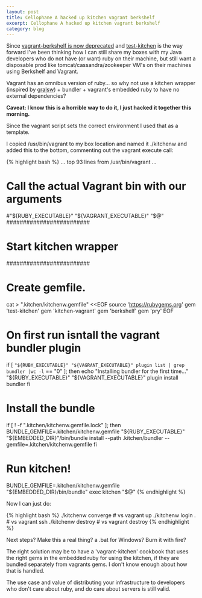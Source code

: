 ```yaml
---
layout: post
title: Cellophane A hacked up kitchen vagrant berkshelf
excerpt: Cellophane A hacked up kitchen vagrant berkshelf
category: blog
---
```


Since [vagrant-berkshelf is now deprecated](https://sethvargo.com/the-future-of-vagrant-berkshelf/) and [test-kitchen](http://kitchen.ci/) is the way forward I've been thinking how I can still share my boxes with my Java developers who do not have (or want) ruby on their machine, but still want a disposable prod like tomcat/cassandra/zookeeper VM's on their machines using Berkshelf and Vagrant.

Vagrant has an omnibus version of ruby... so why not use a kitchen wrapper (inspired by [gralsw](http://mrhaki.blogspot.com/2013/03/grails-goodness-using-wrapper-for.html)) + bundler + vagrant's embedded ruby to have no external dependencies?

**Caveat: I know this is a horrible way to do it, I just hacked it together this morning.**

Since the vagrant script sets the correct environment I used that as a template.

I copied /usr/bin/vagrant to my box location and named it ./kitchenw and added this to the bottom, commenting out the vagrant execute call:

{% highlight bash %}
... top 93 lines from /usr/bin/vagrant ...
# Call the actual Vagrant bin with our arguments
#"${RUBY_EXECUTABLE}" "${VAGRANT_EXECUTABLE}" "$@"
#########################
# Start kitchen wrapper #
#########################

# Create gemfile.
cat > ".kitchen/kitchenw.gemfile" <<EOF
source 'https://rubygems.org'
gem 'test-kitchen'
gem 'kitchen-vagrant'
gem 'berkshelf'
gem 'pry'
EOF
# On first run isntall the vagrant bundler plugin
if [ `"${RUBY_EXECUTABLE}" "${VAGRANT_EXECUTABLE}" plugin list | grep bundler |wc -l` == "0" ]; then
  echo "Installing bundler for the first time..."
  "${RUBY_EXECUTABLE}" "${VAGRANT_EXECUTABLE}" plugin install bundler
fi

# Install the bundle
if [ ! -f ".kitchen/kitchenw.gemfile.lock" ]; then
  BUNDLE_GEMFILE=.kitchen/kitchenw.gemfile "${RUBY_EXECUTABLE}" "${EMBEDDED_DIR}"/bin/bundle install --path .kitchen/bundler --gemfile=.kitchen/kitchenw.gemfile
fi

# Run kitchen!
BUNDLE_GEMFILE=.kitchen/kitchenw.gemfile "${EMBEDDED_DIR}/bin/bundle" exec kitchen "$@"
{% endhighlight %}

Now I can just do:

{% highlight bash %}
./kitchenw converge # vs vagrant up
./kitchenw login .  # vs vagrant ssh
./kitchenw destroy  # vs vagrant destroy
{% endhighlight %}

Next steps? Make this a real thing? a .bat for Windows? Burn it with fire?

The right solution may be to have a 'vagrant-kitchen' cookbook that uses the right gems in the embedded ruby for using the kitchen, if they are bundled separately from vagrants gems. I don't know enough about how that is handled.

The use case and value of distributing your infrastructure to developers who don't care about ruby, and do care about servers is still valid.

